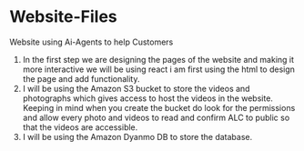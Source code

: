 # Website-Files
Website using Ai-Agents to help Customers
1. In the first step we are designing the pages of the website and making it more interactive we will be using react i am first using the html to design the page and add functionality.
2. I will be using the Amazon S3 bucket to store the videos and photographs which gives access to host the videos in the website. Keeping in mind when you create the bucket do look for the permissions and allow every photo and videos to read and confirm ALC to public so that the videos are accessible.
3. I will be using the Amazon Dyanmo DB to store the database.
